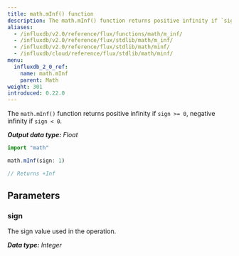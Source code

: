 ```yaml
---
title: math.mInf() function
description: The math.mInf() function returns positive infinity if `sign >= 0`, negative infinity if `sign < 0`.
aliases:
  - /influxdb/v2.0/reference/flux/functions/math/m_inf/
  - /influxdb/v2.0/reference/flux/stdlib/math/m_inf/
  - /influxdb/v2.0/reference/flux/stdlib/math/minf/
  - /influxdb/cloud/reference/flux/stdlib/math/minf/
menu:
  influxdb_2_0_ref:
    name: math.mInf
    parent: Math
weight: 301
introduced: 0.22.0
---
```


The `math.mInf()` function returns positive infinity if `sign >= 0`, negative infinity if `sign < 0`.

_**Output data type:** Float_

```js
import "math"

math.mInf(sign: 1)

// Returns +Inf
```

## Parameters

### sign
The sign value used in the operation.

_**Data type:** Integer_
